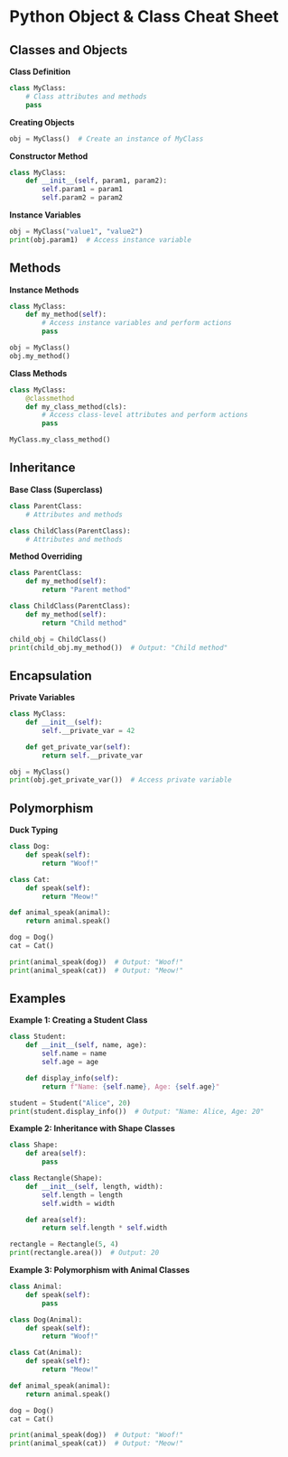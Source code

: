 
# Python Object & Class Cheat Sheet

## Classes and Objects

**Class Definition**

```python
class MyClass:
    # Class attributes and methods
    pass
```

**Creating Objects**

```python
obj = MyClass()  # Create an instance of MyClass
```

**Constructor Method**

```python
class MyClass:
    def __init__(self, param1, param2):
        self.param1 = param1
        self.param2 = param2
```

**Instance Variables**

```python
obj = MyClass("value1", "value2")
print(obj.param1)  # Access instance variable
```

## Methods

**Instance Methods**

```python
class MyClass:
    def my_method(self):
        # Access instance variables and perform actions
        pass

obj = MyClass()
obj.my_method()
```

**Class Methods**

```python
class MyClass:
    @classmethod
    def my_class_method(cls):
        # Access class-level attributes and perform actions
        pass

MyClass.my_class_method()
```

## Inheritance

**Base Class (Superclass)**

```python
class ParentClass:
    # Attributes and methods

class ChildClass(ParentClass):
    # Attributes and methods
```

**Method Overriding**

```python
class ParentClass:
    def my_method(self):
        return "Parent method"

class ChildClass(ParentClass):
    def my_method(self):
        return "Child method"

child_obj = ChildClass()
print(child_obj.my_method())  # Output: "Child method"
```

## Encapsulation

**Private Variables**

```python
class MyClass:
    def __init__(self):
        self.__private_var = 42

    def get_private_var(self):
        return self.__private_var

obj = MyClass()
print(obj.get_private_var())  # Access private variable
```

## Polymorphism

**Duck Typing**

```python
class Dog:
    def speak(self):
        return "Woof!"

class Cat:
    def speak(self):
        return "Meow!"

def animal_speak(animal):
    return animal.speak()

dog = Dog()
cat = Cat()

print(animal_speak(dog))  # Output: "Woof!"
print(animal_speak(cat))  # Output: "Meow!"
```

## Examples

**Example 1: Creating a Student Class**

```python
class Student:
    def __init__(self, name, age):
        self.name = name
        self.age = age

    def display_info(self):
        return f"Name: {self.name}, Age: {self.age}"

student = Student("Alice", 20)
print(student.display_info())  # Output: "Name: Alice, Age: 20"
```

**Example 2: Inheritance with Shape Classes**

```python
class Shape:
    def area(self):
        pass

class Rectangle(Shape):
    def __init__(self, length, width):
        self.length = length
        self.width = width

    def area(self):
        return self.length * self.width

rectangle = Rectangle(5, 4)
print(rectangle.area())  # Output: 20
```

**Example 3: Polymorphism with Animal Classes**

```python
class Animal:
    def speak(self):
        pass

class Dog(Animal):
    def speak(self):
        return "Woof!"

class Cat(Animal):
    def speak(self):
        return "Meow!"

def animal_speak(animal):
    return animal.speak()

dog = Dog()
cat = Cat()

print(animal_speak(dog))  # Output: "Woof!"
print(animal_speak(cat))  # Output: "Meow!"
```

